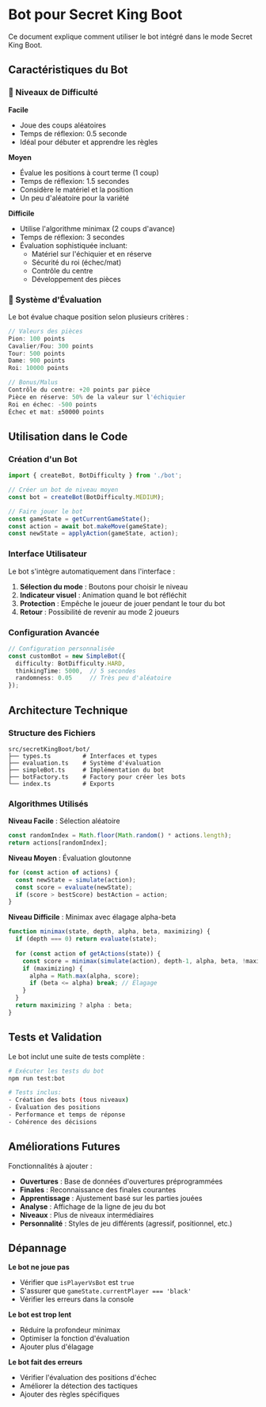 # Bot pour Secret King Boot

Ce document explique comment utiliser le bot intégré dans le mode Secret King Boot.

## Caractéristiques du Bot

### 🤖 Niveaux de Difficulté

**Facile** 
- Joue des coups aléatoires
- Temps de réflexion: 0.5 seconde
- Idéal pour débuter et apprendre les règles

**Moyen**
- Évalue les positions à court terme (1 coup)
- Temps de réflexion: 1.5 secondes  
- Considère le matériel et la position
- Un peu d'aléatoire pour la variété

**Difficile**
- Utilise l'algorithme minimax (2 coups d'avance)
- Temps de réflexion: 3 secondes
- Évaluation sophistiquée incluant:
  - Matériel sur l'échiquier et en réserve
  - Sécurité du roi (échec/mat)
  - Contrôle du centre
  - Développement des pièces

### 🧠 Système d'Évaluation

Le bot évalue chaque position selon plusieurs critères :

```typescript
// Valeurs des pièces
Pion: 100 points
Cavalier/Fou: 300 points  
Tour: 500 points
Dame: 900 points
Roi: 10000 points

// Bonus/Malus
Contrôle du centre: +20 points par pièce
Pièce en réserve: 50% de la valeur sur l'échiquier
Roi en échec: -500 points
Échec et mat: ±50000 points
```

## Utilisation dans le Code

### Création d'un Bot

```typescript
import { createBot, BotDifficulty } from './bot';

// Créer un bot de niveau moyen
const bot = createBot(BotDifficulty.MEDIUM);

// Faire jouer le bot
const gameState = getCurrentGameState();
const action = await bot.makeMove(gameState);
const newState = applyAction(gameState, action);
```

### Interface Utilisateur

Le bot s'intègre automatiquement dans l'interface :

1. **Sélection du mode** : Boutons pour choisir le niveau
2. **Indicateur visuel** : Animation quand le bot réfléchit  
3. **Protection** : Empêche le joueur de jouer pendant le tour du bot
4. **Retour** : Possibilité de revenir au mode 2 joueurs

### Configuration Avancée

```typescript
// Configuration personnalisée
const customBot = new SimpleBot({
  difficulty: BotDifficulty.HARD,
  thinkingTime: 5000,  // 5 secondes
  randomness: 0.05     // Très peu d'aléatoire
});
```

## Architecture Technique

### Structure des Fichiers

```
src/secretKingBoot/bot/
├── types.ts         # Interfaces et types
├── evaluation.ts    # Système d'évaluation  
├── simpleBot.ts     # Implémentation du bot
├── botFactory.ts    # Factory pour créer les bots
└── index.ts         # Exports
```

### Algorithmes Utilisés

**Niveau Facile** : Sélection aléatoire
```typescript
const randomIndex = Math.floor(Math.random() * actions.length);
return actions[randomIndex];
```

**Niveau Moyen** : Évaluation gloutonne  
```typescript
for (const action of actions) {
  const newState = simulate(action);
  const score = evaluate(newState);
  if (score > bestScore) bestAction = action;
}
```

**Niveau Difficile** : Minimax avec élagage alpha-beta
```typescript
function minimax(state, depth, alpha, beta, maximizing) {
  if (depth === 0) return evaluate(state);
  
  for (const action of getActions(state)) {
    const score = minimax(simulate(action), depth-1, alpha, beta, !maximizing);
    if (maximizing) {
      alpha = Math.max(alpha, score);
      if (beta <= alpha) break; // Élagage
    }
  }
  return maximizing ? alpha : beta;
}
```

## Tests et Validation

Le bot inclut une suite de tests complète :

```bash
# Exécuter les tests du bot
npm run test:bot

# Tests inclus:
- Création des bots (tous niveaux)
- Évaluation des positions  
- Performance et temps de réponse
- Cohérence des décisions
```

## Améliorations Futures

Fonctionnalités à ajouter :

- **Ouvertures** : Base de données d'ouvertures préprogrammées
- **Finales** : Reconnaissance des finales courantes
- **Apprentissage** : Ajustement basé sur les parties jouées
- **Analyse** : Affichage de la ligne de jeu du bot
- **Niveaux** : Plus de niveaux intermédiaires
- **Personnalité** : Styles de jeu différents (agressif, positionnel, etc.)

## Dépannage

**Le bot ne joue pas**
- Vérifier que `isPlayerVsBot` est `true`
- S'assurer que `gameState.currentPlayer === 'black'`
- Vérifier les erreurs dans la console

**Le bot est trop lent**
- Réduire la profondeur minimax
- Optimiser la fonction d'évaluation
- Ajouter plus d'élagage

**Le bot fait des erreurs**
- Vérifier l'évaluation des positions d'échec
- Améliorer la détection des tactiques
- Ajouter des règles spécifiques
